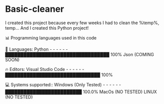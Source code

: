 # Basic-cleaner
I created this project because every few weeks I had to clean the %temp%, temp... And I created this Python project!

📊 Programming languages used in this code

💬 Languages: 
Python   -   -   -    -   -  -  ██████████████████████████████████   100% 
Json (COMING SOON)               

🔥 Editors: 
Visual Studio Code   -   -   -    -   -  -  ███████████████████████████████   100% 

💻 Systems supported:: 
Windows (Only Tested)   -   -   -    -   -  -  █████████████████████████   100.0%
MacOs (NO TESTED)
LINUX (NO TESTED)

